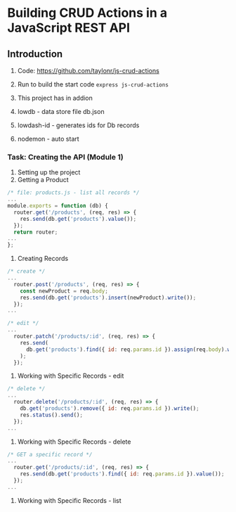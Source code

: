 # Building CRUD Actions in a JavaScript REST API

## Introduction

1. Code: <https://github.com/taylonr/js-crud-actions>

2. Run to build the start code `express js-crud-actions`
3. This project has in addion
4. lowdb - data store file db.json
5. lowdash-id - generates ids for Db records
6. nodemon - auto start

### Task: Creating the API (Module 1)

1. Setting up the project
2. Getting a Product

```javascript
/* file: products.js - list all records */
...
module.exports = function (db) {
  router.get('/products', (req, res) => {
    res.send(db.get('products').value());
  });
  return router;
...
};
```

1. Creating Records

```javascript
/* create */
...
  router.post('/products', (req, res) => {
    const newProduct = req.body;
    res.send(db.get('products').insert(newProduct).write());
  });
...
```

```javascript
/* edit */
...
  router.patch('/products/:id', (req, res) => {
    res.send(
      db.get('products').find({ id: req.params.id }).assign(req.body).write()
    );
  });
```

1. Working with Specific Records - edit

```javascript
/* delete */
...
  router.delete('/products/:id', (req, res) => {
    db.get('products').remove({ id: req.params.id }).write();
    res.status().send();
  });
...
```

1. Working with Specific Records - delete

```javascript
/* GET a specific record */
...
  router.get('/products/:id', (req, res) => {
    res.send(db.get('products').find({ id: req.params.id }).value());
  });
...
```

1. Working with Specific Records - list
